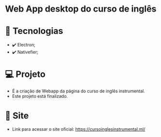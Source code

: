 # Web App desktop do curso de inglês

# 🚀 Tecnologias

* ✔️ Electron;
* ✔️ Nativefier;

# 💻 Projeto

* É a criação de Webapp da página do curso de inglês instrumental.
* Este projeto está finalizado. 

# 🔗 Site
* Link para acessar o site oficial:
https://cursoinglesinstrumental.ml/
